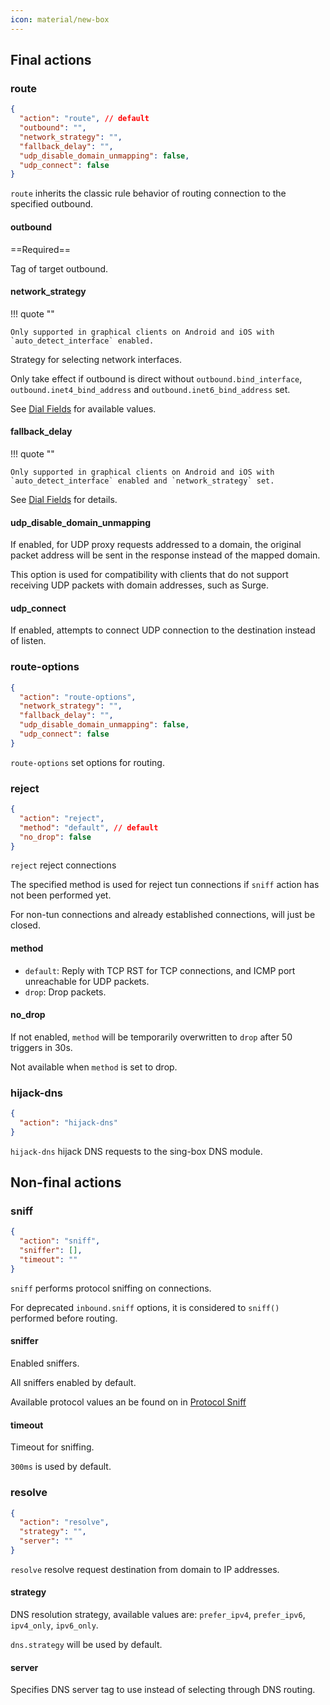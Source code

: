 ```yaml
---
icon: material/new-box
---
```


## Final actions

### route

```json
{
  "action": "route", // default
  "outbound": "",
  "network_strategy": "",
  "fallback_delay": "",
  "udp_disable_domain_unmapping": false,
  "udp_connect": false
}
```

`route` inherits the classic rule behavior of routing connection to the specified outbound.

#### outbound

==Required==

Tag of target outbound.

#### network_strategy

!!! quote ""

    Only supported in graphical clients on Android and iOS with `auto_detect_interface` enabled.

Strategy for selecting network interfaces.

Only take effect if outbound is direct without `outbound.bind_interface`,
`outbound.inet4_bind_address` and `outbound.inet6_bind_address` set.

See [Dial Fields](/configuration/shared/dial/#network_strategy) for available values.

#### fallback_delay

!!! quote ""

    Only supported in graphical clients on Android and iOS with `auto_detect_interface` enabled and `network_strategy` set.

See [Dial Fields](/configuration/shared/dial/#fallback_delay) for details.

#### udp_disable_domain_unmapping

If enabled, for UDP proxy requests addressed to a domain,
the original packet address will be sent in the response instead of the mapped domain.

This option is used for compatibility with clients that
do not support receiving UDP packets with domain addresses, such as Surge.

#### udp_connect

If enabled, attempts to connect UDP connection to the destination instead of listen.

### route-options

```json
{
  "action": "route-options",
  "network_strategy": "",
  "fallback_delay": "",
  "udp_disable_domain_unmapping": false,
  "udp_connect": false
}
```

`route-options` set options for routing.

### reject

```json
{
  "action": "reject",
  "method": "default", // default
  "no_drop": false
}
```

`reject` reject connections

The specified method is used for reject tun connections if `sniff` action has not been performed yet.

For non-tun connections and already established connections, will just be closed.

#### method

- `default`: Reply with TCP RST for TCP connections, and ICMP port unreachable for UDP packets.
- `drop`: Drop packets.

#### no_drop

If not enabled, `method` will be temporarily overwritten to `drop` after 50 triggers in 30s.

Not available when `method` is set to drop.

### hijack-dns

```json
{
  "action": "hijack-dns"
}
```

`hijack-dns` hijack DNS requests to the sing-box DNS module.

## Non-final actions

### sniff

```json
{
  "action": "sniff",
  "sniffer": [],
  "timeout": ""
}
```

`sniff` performs protocol sniffing on connections.

For deprecated `inbound.sniff` options, it is considered to `sniff()` performed before routing.

#### sniffer

Enabled sniffers.

All sniffers enabled by default.

Available protocol values an be found on in [Protocol Sniff](../sniff/)

#### timeout

Timeout for sniffing.

`300ms` is used by default.

### resolve

```json
{
  "action": "resolve",
  "strategy": "",
  "server": ""
}
```

`resolve` resolve request destination from domain to IP addresses.

#### strategy

DNS resolution strategy, available values are: `prefer_ipv4`, `prefer_ipv6`, `ipv4_only`, `ipv6_only`.

`dns.strategy` will be used by default.

#### server

Specifies DNS server tag to use instead of selecting through DNS routing.
